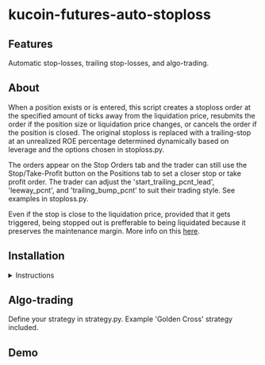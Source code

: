 # kucoin-futures-auto-stoploss

## Features

Automatic stop-losses, trailing stop-losses, and algo-trading.

## About

When a position exists or is entered, this script creates a stoploss order at the specified amount of ticks away from the liquidation price, resubmits the order if the position size or liquidation price changes, or cancels the order if the position is closed. The original stoploss is replaced with a trailing-stop at an unrealized ROE percentage determined dynamically based on leverage and the options chosen in stoploss.py.

The orders appear on the Stop Orders tab and the trader can still use the Stop/Take-Profit button on the Positions tab to set a closer stop or take profit order. The trader can adjust the 'start_trailing_pcnt_lead', 'leeway_pcnt', and 'trailing_bump_pcnt' to suit their trading style. See examples in stoploss.py.

Even if the stop is close to the liquidation price, provided that it gets triggered, being stopped out is prefferable to being liquidated because it preserves the maintenance margin. More info on this [here](https://medium.com/@Austerity_Sucks/why-you-should-never-use-your-liquidation-price-as-a-stop-loss-on-bitcoin-futures-30655f280ddd).

## Installation

<details>
<summary>Instructions
</summary>

1. Clone the repository:

        git clone https://github.com/duplonicus/kucoin-futures-auto-stoploss.git

2. Install [Python 3.10](https://www.python.org/downloads/release/python-3100/) or set up new virtual environment for 3.10.

3. Install the requirements from a terminal in the repository with pip.

        pip install -r requirements.txt

4. Install [SurrealDB](https://surrealdb.com/) and set respective options in stoploss.py to True to enable additional functionality.

5. Create secret.ini in the root of the repository and add your Kucoin API connection info and Discord webhook URL.

        # Example secret.ini file
        [api]
        key =
        secret =
        passphrase =
        [discord]
        webhook_url =

</details>

## Algo-trading

Define your strategy in strategy.py. Example 'Golden Cross' strategy included.

## Demo

